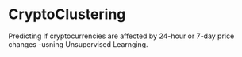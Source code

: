 # CryptoClustering
Predicting if cryptocurrencies are affected by 24-hour or 7-day price changes -usning  Unsupervised Learnging.
